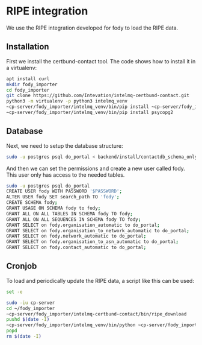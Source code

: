 RIPE integration
================

We use the RIPE integration developed for fody to load the RIPE data.

Installation
------------

First we install the certbund-contact tool. The code shows how to install it in a virtualenv:

```bash
apt install curl
mkdir fody_importer
cd fody_importer
git clone https://github.com/Intevation/intelmq-certbund-contact.git
python3 -m virtualenv -p python3 intelmq_venv
~cp-server/fody_importer/intelmq_venv/bin/pip install ~cp-server/fody_importer/intelmq-certbund-contact/
~cp-server/fody_importer/intelmq_venv/bin/pip install psycopg2
```

Database
--------

Next, we need to setup the database structure:

```bash
sudo -u postgres psql do_portal < backend/install/contactdb_schema_only.pgdump
```

And then we can set the permissions and create a new user called fody. This user only has access to the needed tables.
```bash
sudo -u postgres psql do_portal
CREATE USER fody WITH PASSWORD '$PASSWORD';
ALTER USER fody SET search_path TO 'fody';
CREATE SCHEMA fody;
GRANT USAGE ON SCHEMA fody to fody;
GRANT ALL ON ALL TABLES IN SCHEMA fody TO fody;
GRANT ALL ON ALL SEQUENCES IN SCHEMA fody TO fody;
GRANT SELECT on fody.organisation_automatic to do_portal;
GRANT SELECT on fody.organisation_to_network_automatic to do_portal;
GRANT SELECT on fody.network_automatic to do_portal;
GRANT SELECT on fody.organisation_to_asn_automatic to do_portal;
GRANT SELECT on fody.contact_automatic to do_portal;
```

Cronjob
-------

To load and periodically update the RIPE data, a script like this can be used:

```bash
set -e

sudo -iu cp-server
cd ~/fody_importer
~cp-server/fody_importer/intelmq-certbund-contact/bin/ripe_download
pushd $(date -I)
~cp-server/fody_importer/intelmq_venv/bin/python ~cp-server/fody_importer/intelmq-certbund-contact/intelmq_certbund_contact/ripe/ripe_diff.py --restrict-to-country AT --conninfo "user=fody dbname=do_portal password=$PASSWORD host=localhost"
popd
rm $(date -I)
```
